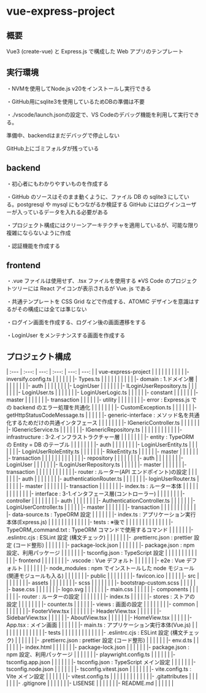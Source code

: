 # vue-express-project

## 概要

Vue3 (create-vue) と Express.js で構成した Web アプリのテンプレート

## 実行環境

・NVMを使用してNode.js v20をインストールし実行できる

・GitHub用にsqlite3を使用しているためDBの準備は不要

・./vscode/launch.jsonの設定で、VS Codeのデバッグ機能を利用して実行できる。

準備中、backendはまだデバッグで停止しない

GitHub上にゴミフォルダが残っている

## backend

・初心者にもわかりやすいものを作成する

・GitHub のソースはそのまま動くように、ファイル DB の sqlite3 にしている。postgresql や mysql にもつながるか検証する
GitHub にはログインユーザーが入っているデータを入れる必要がある

・プロジェクト構成にはクリーンアーキテクチャを適用しているが、可能な限り複雑にならないように作成

・認証機能を作成する

## frontend

・.vue ファイルは使用せず、.tsx ファイルを使用する ※VS Code のプロジェクトツリーには React アイコンが表示されるが Vue.
js である

・共通テンプレートを CSS Grid などで作成する、ATOMIC デザインを意識はするがその構成には全ては準じない

・ログイン画面を作成する、ログイン後の画面遷移をする

・LoginUser をメンテナンスする画面を作成する

## プロジェクト構成
| :--- | :---: | ---: | :---: | ---: | ---: |
| vue-express-project | | | | | |
| | | | |- inversify.config.ts |  |
| | | | |- Types.ts | |
| | | | | |
| | |- domain : 1.ドメイン層 | | | |
| | | |- auth | | |
| | | | |- LoginUser | |
| | | | |- ILoginUserRepository.ts | |
| | | | |- LoginUser.ts | |
| | | | |- LoginUserLogic.ts | |
| | | |- constant | | |
| | | |- master | | |
| | | |- transaction | | |
| | |- utility | | | |
| | | |- error : Express.js での backend のエラー処理を共通化 | | |
| | | | |- CustomException.ts | |
| | | | |- getHttpStatusCodeMessage.ts | |
| | | |- generic-interface : メソッド名を共通化するためだけの共通インタフェース | | |
| | | | |- IGenericController.ts | |
| | | | |- IGenericService.ts | |
| | | | |- IGenericRepository.ts | |
| | | | | | |
| | |- infrastructure : 3-2.インフラストラクチャー層 | | | |
| | | |- entity : TypeORM の Entity = DB のテーブル | | |
| | | | |- auth | |
| | | | | |- LoginUserEntity.ts |
| | | | | |- LoginUserRoleEntity.ts |
| | | | | |- RikeEntity.ts |
| | | | |- master | |
| | | | |- transaction | |
| | | | | | |
| | | |- repository | | |
| | | | |- auth | |
| | | | | |- LoginUser |
| | | | | |- ILoginUserRepository.ts |
| | | | |- master | |
| | | | |- transaction | |
| | | | | | |
| | |- router : ルーター(API エンドポイント)の設定 | | |
| | | |- auth | | |
| | | | |- authenticationRouter.ts | |
| | | | |- loginUserRouter.ts | |
| | | |- master | | |
| | | |- transaction | | |
| | | |- index.ts : ルーター本体 | | |
| | | | | | |
| | |- interface : 3-1.インタフェース層(コントローラー) | | | |
| | | |- controller | | |
| | | | |- auth | |
| | | | | |- AuthenticationController.ts |
| | | | | |- LoginUserController.ts |
| | | | |- master | |
| | | | |- transaction | |
| | | | | | |
| | |- data-source.ts : TypeORM 設定 | | | |
| | |- index.ts : アプリケーション実行本体(Express.js) | | | |
| | | | | | |
| |- tests : ※後で | | | | |
| | | | | | |
| |- TypeORM_command.txt : TypeORM コマンドで使用するコマンド | | | | |
| |- .eslintrc.cjs : ESLint 設定 (構文チェック) | | | | |
| |- .prettierrc.json : prettier 設定 (コード整形) | | | | |
| |- package-lock.json | | | | |
| |- package.json : npm 設定、利用パッケージ | | | | |
| |- tsconfig.json : TypeScript 設定 | | | | |
| | | | | | |
|- frontend | | | | | |
| |- .vscode : Vue デフォルト | | | | |
| |- e2e : Vue デフォルト | | | | |
| |- node_modules : npm でインストールした node モジュール(関連モジュールも入る) | | | | |
| |- public | | | | |
| | |- favicon.ico | | | |
| |- src | | | | |
| | |- assets | | | |
| | | |- scss | | |
| | | | |- bootstrap-custom.scss | |
| | | |- base.css | | |
| | | |- logo.svg | | |
| | | |- main.css | | |
| | |- components | | | |
| | |- router : ルーターの設定 | | | |
| | | |- index.ts | | |
| | |- stores : ストアの設定 | | | |
| | | |- counter.ts | | |
| | |- views : 画面の設定 | | | |
| | | |- common | | |
| | | | |- FooterView.tsx | |
| | | | |- HeaderView.tsx | |
| | | | |- SidebarView.tsx | |
| | | |- AboutView.tsx | | |
| | | |- HomeView.tsx | | |
| | |- App.tsx : メイン画面 | | | |
| | |- main.ts : アプリケーション実行本体(Vue.js) | | | |
| | | | | | |
| | |- tests | | | |
| | | | | | |
| |- .eslintrc.cjs : ESLint 設定 (構文チェック) | | | | |
| |- .prettierrc.json : prettier 設定 (コード整形) | | | | |
| |- env.d.ts | | | | |
| |- index.html | | | | |
| |- package-lock.json | | | | |
| |- package.json : npm 設定、利用パッケージ | | | | |
| |- playwright.config.ts | | | | |
| |- tsconfig.app.json | | | | |
| |- tsconfig.json : TypeScript メイン設定 | | | | |
| |- tsconfig.node.json | | | | |
| |- tsconfig.vitest.json | | | | |
| |- vite.config.ts : Vite メイン設定 | | | | |
| |- vitest.config.ts | | | | |
| | | | | | |
|- .gitattributes | | | | | |
|- .gitignore | | | | | |
|- LISENSE | | | | | |
|- README.md | | | | | |
